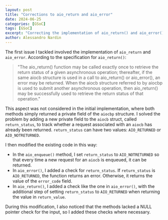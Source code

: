 ```yaml
---
layout: post
title: "Corrections to aio_return and aio_error"
date: 2024-06-25
categories: [GSoC]
tags: [GSoC]
excerpt: "Correcting the implementation of aio_return() and aio_error() to make it compliant to the POSIX specifications."
author: Alessandro Nardin
---
```


The first issue I tackled involved the implementation of `aio_return` and `aio_error`. According to the specification for `aio_return()`:

> "The aio_return() function may be called exactly once to retrieve the return status of a given asynchronous operation; thereafter, if the same aiocb structure is used in a call to aio_return() or aio_error(), an error may be returned. When the aiocb structure referred to by aiocbp is used to submit another asynchronous operation, then aio_return() may be successfully used to retrieve the return status of that operation."

This aspect was not considered in the initial implementation, where both methods simply returned a private field of the `aiocbp` structure. I solved the problem by adding a new private field to the `aiocb` struct, called `return_status`, to track whether a request associated with an `aiocb` has already been returned. `return_status` can have two values: `AIO_RETURNED` or `AIO_NOTRETURNED`.

I then modified the existing code in this way:
- In the `aio_enqueue()` method, I set `return_status` to `AIO_NOTRETURNED` so that every time a new request for an `aiocb` is enqueued, it can be returned.
- In `aio_error()`, I added a check for `return_status`. If `return_status` is `AIO_RETURNED`, the function returns an error. Otherwise, it returns the value of the `error_code` field.
- In `aio_return()`, I added a check like the one in `aio_error()`, with the additional step of setting `return_status` to `AIO_RETURNED` when returning the value in `return_value`.

During this modification, I also noticed that the methods lacked a NULL pointer check for the input, so I added these checks where necessary.

